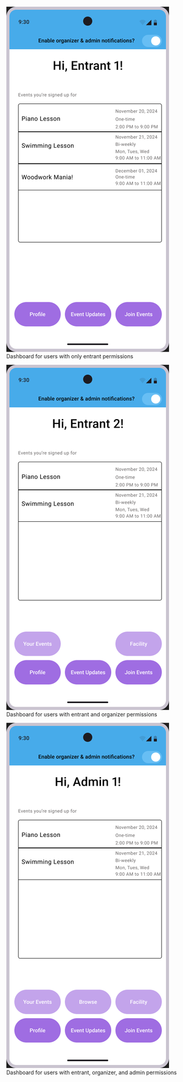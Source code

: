 ![](ui-mockups/EntrantDashboard.png?raw=true)
Dashboard for users with only entrant permissions


![](ui-mockups/OrganizerDashboard.png?raw=true)
Dashboard for users with entrant and organizer permissions

![](ui-mockups/AdminDashboard.png?raw=true)
Dashboard for users with entrant, organizer, and admin permissions
